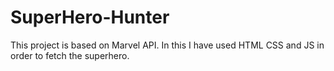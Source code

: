 

# SuperHero-Hunter
This project is based on Marvel API. In this I have used HTML CSS and JS in order to fetch the superhero.

